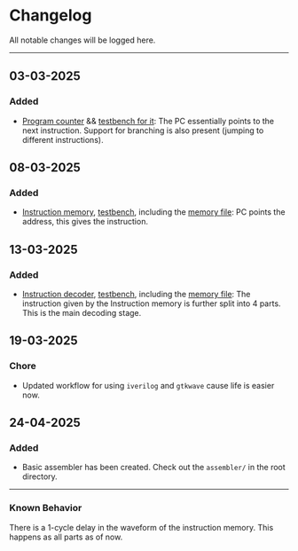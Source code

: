 # Changelog
All notable changes will be logged here.

---

## 03-03-2025
### Added
- [Program counter](/design%20sources/program_counter.v) && [testbench for it](/testbenches/tb_pc.v): The PC essentially points to the next instruction. Support for branching is also present (jumping to different instructions).

## 08-03-2025
### Added
- [Instruction memory](/design%20sources/instruction_memory.v), [testbench](/testbenches/tb_imem.v), including the [memory file](/memory%20files/imem.mem): PC points the address, this gives the instruction.

## 13-03-2025
### Added
- [Instruction decoder](/design%20sources/instruction_decoder.v), [testbench](/testbenches/tb_id.v), including the [memory file](/memory%20files/imem_two.mem): The instruction given by the Instruction memory is further split into 4 parts. This is the main decoding stage.

## 19-03-2025
### Chore
- Updated workflow for using `iverilog` and `gtkwave` cause life is easier now.

## 24-04-2025
### Added
- Basic assembler has been created. Check out the `assembler/` in the root directory.
---

### Known Behavior
There is a 1-cycle delay in the waveform of the instruction memory. This happens as all parts as of now.